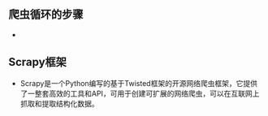 ## 爬虫循环的步骤
+  

## Scrapy框架
+  Scrapy是一个Python编写的基于Twisted框架的开源网络爬虫框架，它提供了一整套高效的工具和API，可用于创建可扩展的网络爬虫，可以在互联网上抓取和提取结构化数据。
